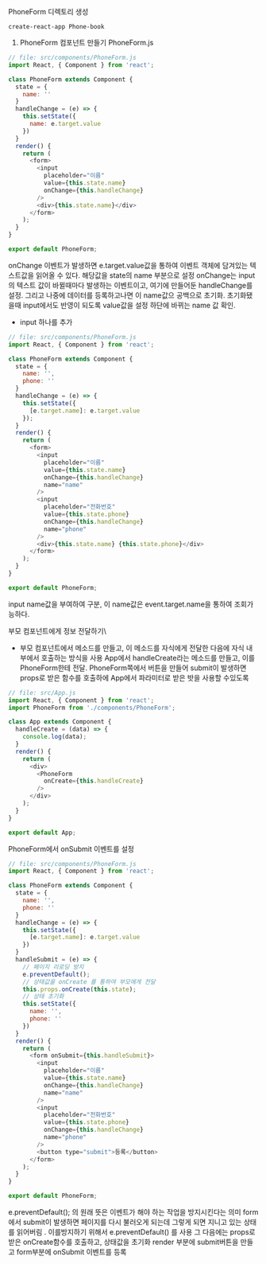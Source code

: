 PhoneForm 디렉토리 생성
````terminal
create-react-app Phone-book
````

1. PhoneForm 컴포넌트 만들기
PhoneForm.js
````javascript
// file: src/components/PhoneForm.js
import React, { Component } from 'react';

class PhoneForm extends Component {
  state = {
    name: ''
  }
  handleChange = (e) => {
    this.setState({
      name: e.target.value
    })
  }
  render() {
    return (
      <form>
        <input
          placeholder="이름"
          value={this.state.name}
          onChange={this.handleChange}
        />
        <div>{this.state.name}</div>
      </form>
    );
  }
}

export default PhoneForm;
````
onChange 이벤트가 발생하면 e.target.value값을 통하여 이벤트 객체에 담겨있는 텍스트값을 읽어올 수 있다.
해당값을 state의 name 부분으로 설정
onChange는 input의 텍스트 값이 바뀔때마다 발생하는 이벤트이고, 여기에 만들어둔 handleChange를 설정.
그리고 나중에 데이터를 등록하고나면 이 name값으 공백으로 초기화. 초기화됐을때 input에서도 반영이 되도록 value값을 설정
하단에 바뀌는 name 값 확인.


- input 하나를 추가
````javascript
// file: src/components/PhoneForm.js
import React, { Component } from 'react';

class PhoneForm extends Component {
  state = {
    name: '',
    phone: ''
  }
  handleChange = (e) => {
    this.setState({
      [e.target.name]: e.target.value
    });
  }
  render() {
    return (
      <form>
        <input
          placeholder="이름"
          value={this.state.name}
          onChange={this.handleChange}
          name="name"
        />
        <input
          placeholder="전화번호"
          value={this.state.phone}
          onChange={this.handleChange}
          name="phone"
        />
        <div>{this.state.name} {this.state.phone}</div>
      </form>
    );
  }
}

export default PhoneForm;
````
input name값을 부여하여 구분,
이 name값은 event.target.name을 통하여 조회가능하다.


부모 컴포넌트에게 정보 전달하기\
- 부모 컴포넌트에서 메소드를 만들고, 이 메소드를 자식에게 전달한 다음에 자식 내부에서 호출하는 방식을 사용
App에서 handleCreate라는 메소드를 만들고, 이를 PhoneForm한테 전달.
PhoneForm쪽에서 버튼을 만들어 submit이 발생하면 props로 받은 함수를 호출하에 App에서
파라미터로 받은 밧을 사용할 수있도록
````javascript
// file: src/App.js
import React, { Component } from 'react';
import PhoneForm from './components/PhoneForm';

class App extends Component {
  handleCreate = (data) => {
    console.log(data);
  }
  render() {
    return (
      <div>
        <PhoneForm
          onCreate={this.handleCreate}
        />
      </div>
    );
  }
}

export default App;
````
PhoneForm에서 onSubmit 이벤트를 설정
````javascript
// file: src/components/PhoneForm.js
import React, { Component } from 'react';

class PhoneForm extends Component {
  state = {
    name: '',
    phone: ''
  }
  handleChange = (e) => {
    this.setState({
      [e.target.name]: e.target.value
    })
  }
  handleSubmit = (e) => {
    // 페이지 리로딩 방지
    e.preventDefault();
    // 상태값을 onCreate 를 통하여 부모에게 전달
    this.props.onCreate(this.state);
    // 상태 초기화
    this.setState({
      name: '',
      phone: ''
    })
  }
  render() {
    return (
      <form onSubmit={this.handleSubmit}>
        <input
          placeholder="이름"
          value={this.state.name}
          onChange={this.handleChange}
          name="name"
        />
        <input
          placeholder="전화번호"
          value={this.state.phone}
          onChange={this.handleChange}
          name="phone"
        />
        <button type="submit">등록</button>
      </form>
    );
  }
}

export default PhoneForm;
````
e.preventDefault(); 의 원래 뜻은 이벤트가 해야 하는 작업을 방지시킨다는 의미
form에서 submit이 발생하면 페이지를 다시 불러오게 되는데 그렇게 되면 지니고 있는 상태를 읽어버림 . 이를방지하기 위해서
e.preventDefault() 를 사용
그 다음에는 props로 받은 onCreate함수를 호출하고, 상태값을 초기화
render 부분에 submit버튼을 만들고 form부분에 onSubmit 이벤트를 등록
